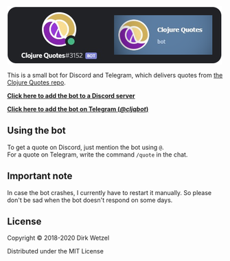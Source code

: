 [![](resources/cljqbot/bot-banner.png)](https://discord.com/api/oauth2/authorize?client_id=733710171599143002&permissions=0&scope=bot)

This is a small bot for Discord and Telegram, which delivers quotes from [the Clojure Quotes repo](https://github.com/Azel4231/clojure-quotes).

[**Click here to add the bot to a Discord server**](https://discord.com/api/oauth2/authorize?client_id=733710171599143002&permissions=0&scope=bot)

[**Click here to add the bot on Telegram (_@cljqbot_)**](https://telegram.me/cljqbot)

## Using the bot

To get a quote on Discord, just mention the bot using `@`.  
For a quote on Telegram, write the command `/quote` in the chat.

## Important note

In case the bot crashes, I currently have to restart it manually. So please don't be sad when the bot doesn't respond on some days.

## License

Copyright © 2018-2020 Dirk Wetzel

Distributed under the MIT License
